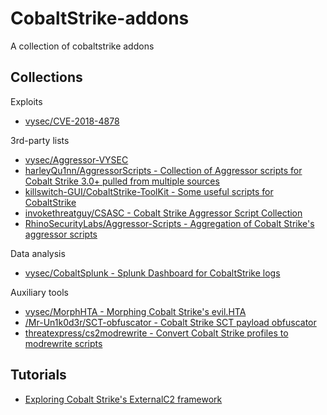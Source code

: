 # CobaltStrike-addons

A collection of cobaltstrike addons

## Collections

Exploits

* [vysec/CVE-2018-4878](https://github.com/vysec/CVE-2018-4878)

3rd-party lists

* [vysec/Aggressor-VYSEC](https://github.com/vysec/Aggressor-VYSEC)
* [harleyQu1nn/AggressorScripts - Collection of Aggressor scripts for Cobalt Strike 3.0+ pulled from multiple sources](https://github.com/harleyQu1nn/AggressorScripts)
* [killswitch-GUI/CobaltStrike-ToolKit - Some useful scripts for CobaltStrike](https://github.com/killswitch-GUI/CobaltStrike-ToolKit)
* [invokethreatguy/CSASC - Cobalt Strike Aggressor Script Collection](https://github.com/invokethreatguy/CSASC)
* [RhinoSecurityLabs/Aggressor-Scripts - Aggregation of Cobalt Strike's aggressor scripts](https://github.com/RhinoSecurityLabs/Aggressor-Scripts)

Data analysis

* [vysec/CobaltSplunk - Splunk Dashboard for CobaltStrike logs](https://github.com/vysec/CobaltSplunk)

Auxiliary tools

* [vysec/MorphHTA - Morphing Cobalt Strike's evil.HTA](https://github.com/vysec/MorphHTA)
* [/Mr-Un1k0d3r/SCT-obfuscator - Cobalt Strike SCT payload obfuscator](https://github.com/Mr-Un1k0d3r/SCT-obfuscator)
* [threatexpress/cs2modrewrite - Convert Cobalt Strike profiles to modrewrite scripts](https://github.com/threatexpress/cs2modrewrite)

## Tutorials

* [Exploring Cobalt Strike's ExternalC2 framework](https://blog.xpnsec.com/exploring-cobalt-strikes-externalc2-framework/)

